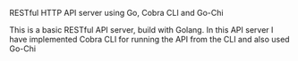 RESTful HTTP API server using Go, Cobra CLI and Go-Chi


This is a basic RESTful API server, build with Golang. In this API server I have implemented Cobra CLI for running the API from the CLI and also used Go-Chi

